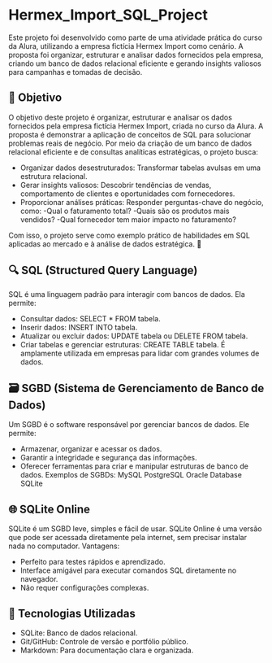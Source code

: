 # Hermex_Import_SQL_Project
Este projeto foi desenvolvido como parte de uma atividade prática do curso da Alura, utilizando a empresa fictícia Hermex Import como cenário. A proposta foi organizar, estruturar e analisar dados fornecidos pela empresa, criando um banco de dados relacional eficiente e gerando insights valiosos para campanhas e tomadas de decisão.

## 🎯 Objetivo

O objetivo deste projeto é organizar, estruturar e analisar os dados fornecidos pela empresa fictícia Hermex Import, criada no curso da Alura. A proposta é demonstrar a aplicação de conceitos de SQL para solucionar problemas reais de negócio. Por meio da criação de um banco de dados relacional eficiente e de consultas analíticas estratégicas, o projeto busca:
* Organizar dados desestruturados: Transformar tabelas avulsas em uma estrutura relacional.
* Gerar insights valiosos: Descobrir tendências de vendas, comportamento de clientes e oportunidades com fornecedores.
* Proporcionar análises práticas: Responder perguntas-chave do negócio, como:
-Qual o faturamento total?
-Quais são os produtos mais vendidos?
-Qual fornecedor tem maior impacto no faturamento?

Com isso, o projeto serve como exemplo prático de habilidades em SQL aplicadas ao mercado e à análise de dados estratégica. 🚀

## 🔍 SQL (Structured Query Language)
SQL é uma linguagem padrão para interagir com bancos de dados.
Ela permite:
* Consultar dados: SELECT * FROM tabela.
* Inserir dados: INSERT INTO tabela.
* Atualizar ou excluir dados: UPDATE tabela ou DELETE FROM tabela.
* Criar tabelas e gerenciar estruturas: CREATE TABLE tabela.
É amplamente utilizada em empresas para lidar com grandes volumes de dados.

## 🗃️ SGBD (Sistema de Gerenciamento de Banco de Dados)
Um SGBD é o software responsável por gerenciar bancos de dados. Ele permite:
* Armazenar, organizar e acessar os dados.
* Garantir a integridade e segurança das informações.
* Oferecer ferramentas para criar e manipular estruturas de banco de dados.
Exemplos de SGBDs:
MySQL
PostgreSQL
Oracle Database
SQLite

## 🌐 SQLite Online
SQLite é um SGBD leve, simples e fácil de usar.
SQLite Online é uma versão que pode ser acessada diretamente pela internet, sem precisar instalar nada no computador.
Vantagens:
* Perfeito para testes rápidos e aprendizado.
* Interface amigável para executar comandos SQL diretamente no navegador.
* Não requer configurações complexas.

## 🔧 Tecnologias Utilizadas
 * SQLite: Banco de dados relacional.
 * Git/GitHub: Controle de versão e portfólio público.
 * Markdown: Para documentação clara e organizada.
